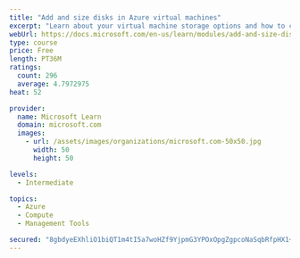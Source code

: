 ```yaml
---
title: "Add and size disks in Azure virtual machines"
excerpt: "Learn about your virtual machine storage options and how to choose between standard and premium, managed and unmanaged disks for your Azure virtual machine."
webUrl: https://docs.microsoft.com/en-us/learn/modules/add-and-size-disks-in-azure-virtual-machines/
type: course
price: Free
length: PT36M
ratings:
  count: 296
  average: 4.7972975
heat: 52

provider:
  name: Microsoft Learn
  domain: microsoft.com
  images:
    - url: /assets/images/organizations/microsoft.com-50x50.jpg
      width: 50
      height: 50

levels:
  - Intermediate

topics:
  - Azure
  - Compute
  - Management Tools

secured: "8gbdyeEXhliO1biQT1m4tI5a7woHZf9YjpmG3YPOxOpgZgpcoNaSqbRfpHX1+bE4sm/b8jUjrIZhK6AEJz0oy3WHKX+5RYNALmDkucHqZBn0Sx0ENirL9HmnkxWGt3Y5UCkYZRHPVSvnvk/l7XcUNipi867jooT0wQ3W62K2qnRFzH5xKCv7pSPAIAmNIUh6YruVT7udpJiMELkSAWju6DL/HdXovxO3r5J8EYU0e7g/RSjzICmKQxiX2cIwIqdBZ+Kwr+UTUtU4XAziALbEGQc7sQTy3rUkBKqNth6C0IAtt+tFQFc/QW6BRqJgUUDln7PdpD7tNLCBeFAojrB/ShQ4AK0a9CqDJAb0g5LzuwKqyAUkOE2FfJW7EMSF5lqm/9qQikHedmnIvBnIZpOZrn0VxVN+MVp272dOzozKX5M=;CoM73/BnD5APZymXkVyHfw=="
---
```


